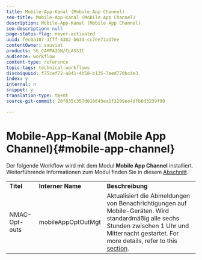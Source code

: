 ```yaml
---
title: Mobile-App-Kanal (Mobile App Channel)
seo-title: Mobile-App-Kanal (Mobile App Channel)
description: Mobile-App-Kanal (Mobile App Channel)
seo-description: null
page-status-flag: never-activated
uuid: fec0a107-3fff-4382-b63d-cc7ee71a37ee
contentOwner: sauviat
products: SG_CAMPAIGN/CLASSIC
audience: workflow
content-type: reference
topic-tags: technical-workflows
discoiquuid: f75cef72-a841-4b58-b135-7aed770bc4e3
index: y
internal: n
snippet: y
translation-type: tm+mt
source-git-commit: 20f835c357d016643ea1f3209ee4dfb6d3239f90

---
```



# Mobile-App-Kanal (Mobile App Channel){#mobile-app-channel}

Der folgende Workflow wird mit dem Modul **Mobile App Channel** installiert. Weiterführende Informationen zum Modul finden Sie in diesem [Abschnitt](../../delivery/using/about-mobile-app-channel.md).

<table> 
 <tbody> 
  <tr> 
   <td> <strong>Titel</strong><br /> </td> 
   <td> <strong>Interner Name</strong><br /> </td> 
   <td> <strong>Beschreibung</strong><br /> </td> 
  </tr> 
  <tr> 
   <td> <span class="uicontrol">NMAC-Opt-outs</span> <br /> </td> 
   <td> <span class="uicontrol">mobileAppOptOutMgt</span> <br /> </td> 
   <td> Aktualisiert die Abmeldungen von Benachrichtigungen auf Mobile-Geräten. Wird standardmäßig alle sechs Stunden zwischen 1 Uhr und Mitternacht gestartet. For more details, refer to this <a href="../../delivery/using/understanding-quarantine-management.md#push-notification-quarantines">section</a>.<br /> </td> 
  </tr> 
 </tbody> 
</table>

